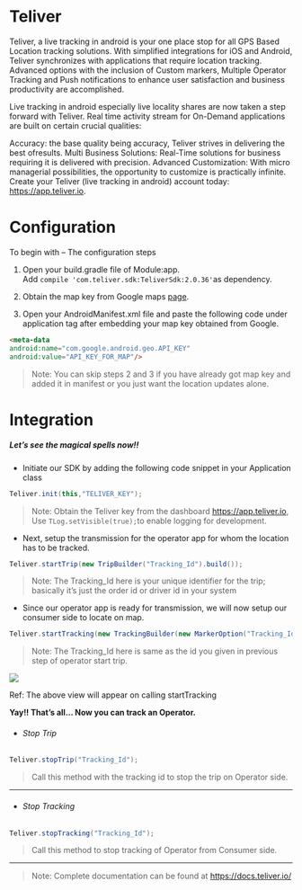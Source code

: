 # Teliver

Teliver, a live tracking in android is your one place stop for all GPS Based Location tracking solutions. With simplified integrations for iOS and Android, Teliver synchronizes with applications that require location tracking. Advanced options with the inclusion of Custom markers, Multiple Operator Tracking and Push notifications to enhance user satisfaction and business productivity are
accomplished.

Live tracking in android especially live locality shares are now taken a step forward with Teliver. Real time activity stream for On-Demand applications are built on certain crucial qualities:

Accuracy: the base quality being accuracy, Teliver strives in delivering the best ofresults. Multi Business Solutions: Real-Time solutions for business requiring it is delivered with precision. Advanced Customization: With micro managerial possibilities, the opportunity to customize is practically infinite. Create your Teliver (live tracking in android) account today: https://app.teliver.io.


# Configuration

To begin with – The configuration steps

1. Open your build.gradle file of Module:app.  
   Add `compile 'com.teliver.sdk:TeliverSdk:2.0.36'`as dependency.

2. Obtain the map key from Google maps [page](https://developers.google.com/maps/documentation/android-api/).

3. Open your AndroidManifest.xml file and paste the following code under application tag after embedding your map key obtained from Google.

```markdown
<meta-data
android:name="com.google.android.geo.API_KEY"
android:value="API_KEY_FOR_MAP"/>
```

> Note: You can skip steps 2 and 3 if you have already got map key and added it in manifest or you just want the location updates alone.

##### 

# Integration

##### Let’s see the magical spells now!!

* Initiate our SDK by adding the following code snippet in your Application class

```java
Teliver.init(this,"TELIVER_KEY");
```

> Note: Obtain the Teliver key from the dashboard https://app.teliver.io, Use `TLog.setVisible(true);`to enable logging for development.

* Next, setup the transmission  for the operator app for whom the location has to be tracked.

```java
Teliver.startTrip(new TripBuilder("Tracking_Id").build());
```

> Note: The Tracking\_Id here is your unique identifier for the trip; basically it’s just the order id or driver id in your system

* Since our operator app is ready for transmission, we will now setup our consumer side to locate on map.

```java
Teliver.startTracking(new TrackingBuilder(new MarkerOption("Tracking_Id")).build());
```

> Note: The Tracking\_Id here is same as the id you given in previous step of operator start trip.

![](https://s3.amazonaws.com/teliverbucket/docs/android.gif)

Ref: The above view will appear on calling startTracking

**Yay!! That’s all... Now you can track an Operator.**

* ###### Stop Trip

```java
Teliver.stopTrip("Tracking_Id");
```

> Call this method with the tracking id to stop the trip on Operator side.

---

* ###### Stop Tracking

```java
Teliver.stopTracking("Tracking_Id");
```

> Call this method to stop tracking of Operator from Consumer side.

---
> Note: Complete documentation can be found at https://docs.teliver.io/







